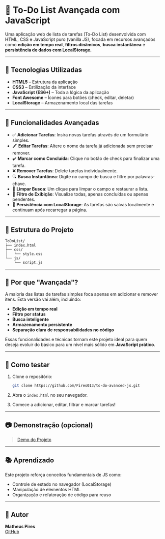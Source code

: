 
# 📝 To-Do List Avançada com JavaScript

Uma aplicação web de lista de tarefas (To-Do List) desenvolvida com HTML, CSS e JavaScript puro (vanilla JS), focada em recursos avançados como **edição em tempo real**, **filtros dinâmicos**, **busca instantânea** e **persistência de dados com LocalStorage**.

---

## 🚀 Tecnologias Utilizadas

- **HTML5** – Estrutura da aplicação
- **CSS3** – Estilização da interface
- **JavaScript (ES6+)** – Toda a lógica da aplicação
- **Font Awesome** – Ícones para botões (check, editar, deletar)
- **LocalStorage** – Armazenamento local das tarefas

---

## 🎯 Funcionalidades Avançadas

- ✅ **Adicionar Tarefas**: Insira novas tarefas através de um formulário simples.
- 🖍️ **Editar Tarefas**: Altere o nome da tarefa já adicionada sem precisar remover.
- ✔️ **Marcar como Concluída**: Clique no botão de check para finalizar uma tarefa.
- ❌ **Remover Tarefas**: Delete tarefas individualmente.
- 🔍 **Busca Instantânea**: Digite no campo de busca e filtre por palavras-chave.
- 🧹 **Limpar Busca**: Um clique para limpar o campo e restaurar a lista.
- 🔄 **Filtro de Exibição**: Visualize todas, apenas concluídas ou apenas pendentes.
- 💾 **Persistência com LocalStorage**: As tarefas são salvas localmente e continuam após recarregar a página.

---


## 📁 Estrutura do Projeto

```
ToDoList/
├── index.html
├── css/
│   └── style.css
└── js/
    └── script.js
```

---

## 🤔 Por que "Avançada"?

A maioria das listas de tarefas simples foca apenas em adicionar e remover itens. Esta versão vai além, incluindo:

- **Edição em tempo real**
- **Filtro por status**
- **Busca inteligente**
- **Armazenamento persistente**
- **Separação clara de responsabilidades no código**

Essas funcionalidades e técnicas tornam este projeto ideal para quem deseja evoluir do básico para um nível mais sólido em **JavaScript prático**.

---

## 🧪 Como testar

1. Clone o repositório:
   ```bash
   git clone https://github.com/Pires013/to-do-avanced-js.git
   ```

2. Abra o `index.html` no seu navegador.
3. Comece a adicionar, editar, filtrar e marcar tarefas!

---

## 📷 Demonstração (opcional)

> [Demo do Projeto](assets/to-do-avanced.gif)

---

## 📚 Aprendizado

Este projeto reforça conceitos fundamentais de JS como:
- Controle de estado no navegador (LocalStorage)
- Manipulação de elementos HTML
- Organização e refatoração de código para reuso

---

## 📌 Autor

**Matheus Pires**  
[GitHub](https://github.com/Pires013)
